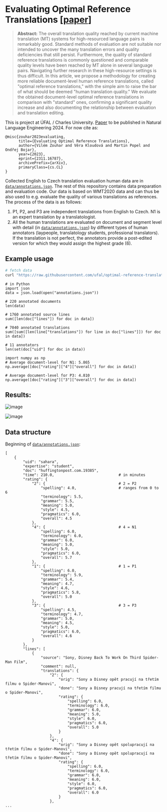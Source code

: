 # Evaluating Optimal Reference Translations [[paper]](https://arxiv.org/abs/2311.16787)

> **Abstract:** The overall translation quality reached by current machine translation (MT) systems for high-resourced language pairs is remarkably good. Standard methods of evaluation are not suitable nor intended to uncover the many translation errors and quality deficiencies that still persist. Furthermore, the quality of standard reference translations is commonly questioned and comparable quality levels have been reached by MT alone in several language pairs. Navigating further research in these high-resource settings is thus difficult. In this article, we propose a methodology for creating more reliable document-level human reference translations, called "optimal reference translations," with the simple aim to raise the bar of what should be deemed "human translation quality." We evaluate the obtained document-level optimal reference translations in comparison with "standard" ones, confirming a significant quality increase and also documenting the relationship between evaluation and translation editing.

This is project at ÚFAL / Charles University. [Paper](https://arxiv.org/abs/2311.16787) to be published in Natural Language Engineering 2024.
For now cite as:
```
@misc{zouhar2023evaluating,
      title={Evaluating Optimal Reference Translations}, 
      author={Vilém Zouhar and Věra Kloudová and Martin Popel and Ondřej Bojar},
      year={2023},
      eprint={2311.16787},
      archivePrefix={arXiv},
      primaryClass={cs.CL}
}
```

Collected English to Czech translation evaluation human data are in [`data/annotations.json`](data/annotations.json). The rest of this repository contains data preparation and evaluation code.
Our data is based on WMT2020 data and can thus be also used to e.g. evaluate the quality of various translations as references.
The process of the data is as follows:
1. P1, P2, and P3 are independent translations from English to Czech. N1 is an expert translation by a translatologist.
2. All the human translations are evaluated on document and segment level with detail (in [`data/annotations.json`](data/annotations.json)) by different types of human annotators (laypeople, translatology students, professional translators). If the translation is not perfect, the annotators provide a post-edited version for which they would assign the highest grade (6).

## Example usage

```bash
# fetch data
curl "https://raw.githubusercontent.com/ufal/optimal-reference-translations/main/data/annotations.json" > annotations.json
```

```python3
# in Python
import json
data = json.load(open("annotations.json"))

# 220 annotated documents
len(data)

# 1760 annotated source lines
sum([len(doc["lines"]) for doc in data])

# 7040 annotated translations
sum([sum([len(line["translations"]) for line in doc["lines"]]) for doc in data])

# 11 annotators
len(set(doc["uid"] for doc in data))

import numpy as np
# Average document-level for N1: 5.865
np.average([doc["rating"]["4"]["overall"] for doc in data])

# Average document-level for P3: 4.810
np.average([doc["rating"]["3"]["overall"] for doc in data])
```

## Results:

![image](https://github.com/ufal/optimal-reference-translations/assets/7661193/d20d1e2e-4d08-4457-b654-961917d7b0e9)

![image](https://github.com/ufal/optimal-reference-translations/assets/7661193/190f519d-6851-4186-aac6-7fe53b59ba7f)


## Data structure

Beginning of [`data/annotations.json`](data/annotations.json):

```
[
    {
        "uid": "sahara",
        "expertise": "student",
        "doc": "huffingtonpost.com.19385",
        "time": 210.0,                             # in minutes
        "rating": {
            "2": {                                 # 2 = P2
                "spelling": 4.0,                   # ranges from 0 to 6
                "terminology": 5.5,
                "grammar": 5.5,
                "meaning": 5.0,
                "style": 4.5,
                "pragmatics": 6.0,
                "overall": 4.5
            },
            "4": {                                 # 4 = N1
                "spelling": 6.0,
                "terminology": 6.0,
                "grammar": 6.0,
                "meaning": 5.0,
                "style": 5.0,
                "pragmatics": 6.0,
                "overall": 5.7
            },
            "1": {                                 # 1 = P1
                "spelling": 6.0,
                "terminology": 5.9,
                "grammar": 5.4,
                "meaning": 4.7,
                "style": 4.6,
                "pragmatics": 5.8,
                "overall": 5.0
            },
            "3": {                                 # 3 = P3
                "spelling": 4.5,
                "terminology": 4.7,
                "grammar": 5.0,
                "meaning": 4.5,
                "style": 5.0,
                "pragmatics": 6.0,
                "overall": 4.6
            }
        },
        "lines": [
            {
                "source": "Sony, Disney Back To Work On Third Spider-Man Film",
                "comment": null,
                "translations": {
                    "2": {
                        "orig": "Sony a Disney opět pracují na třetím filmu o Spider-Manovi",
                        "done": "Sony a Disney pracují na třetím filmu o Spider-Manovi",
                        "rating": {
                            "spelling": 6.0,
                            "terminology": 6.0,
                            "grammar": 6.0,
                            "meaning": 5.0,
                            "style": 6.0,
                            "pragmatics": 6.0,
                            "overall": 5.0
                        }
                    },
                    "4": {
                        "orig": "Sony a Disney opět spolupracují na třetím filmu o Spider-Manovi",
                        "done": "Sony a Disney opět spolupracují na třetím filmu o Spider-Manovi",
                        "rating": {
                            "spelling": 6.0,
                            "terminology": 6.0,
                            "grammar": 6.0,
                            "meaning": 6.0,
                            "style": 6.0,
                            "pragmatics": 6.0,
                            "overall": 6.0
                        }
                    },
...
```
